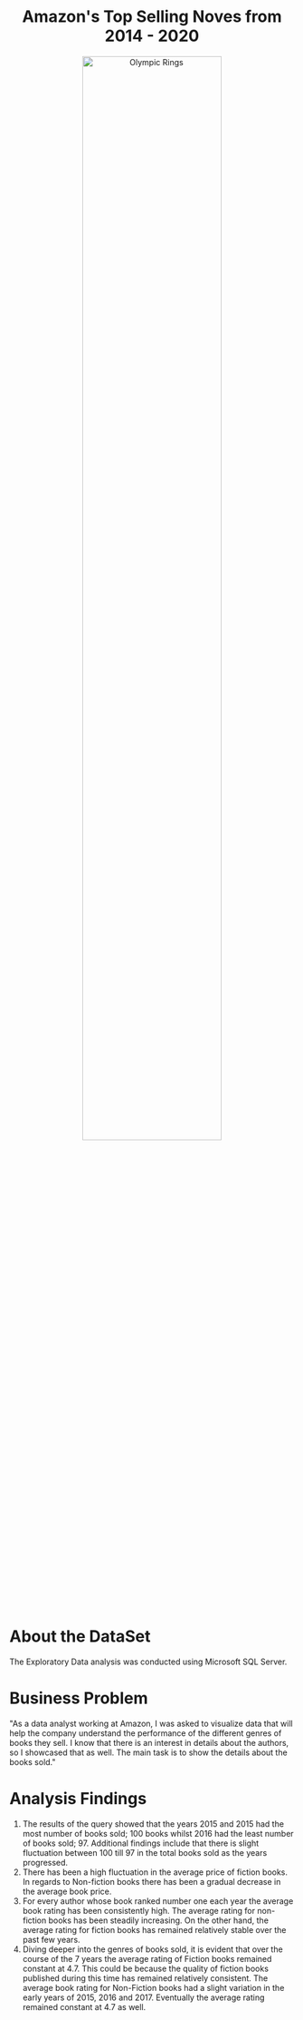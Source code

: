 <h1 align="center">Amazon's Top Selling Noves from 2014 - 2020</h1>

<div align="center">
  <img src="https://img.freepik.com/free-photo/flat-lay-bookmark-books-assortment_23-2149894329.jpg" alt="Olympic Rings" width="70%">
</div>

  
<h1 align="left">About the DataSet</h1>
<p>The Exploratory Data analysis was conducted using Microsoft SQL Server.</p>
  
 
 <h1>Business Problem</h1>
 <p>"As a data analyst working at Amazon, I was asked to visualize data that will help the company understand the performance of the different genres of books they sell.
I know that there is an interest in details about the authors, so I showcased that as well.
The main task is to show the details about the books sold."</p>


<h1>Analysis Findings</h1>
<ol>
     <li>
       The results of the query showed that the years 2015 and 2015 had the most number of books sold; 100 books whilst 2016 had the least number of books sold; 97.
       Additional findings include that there is slight fluctuation between 100 till 97 in the total books sold as the years progressed. </li>
     
  <li>
   There has been a high fluctuation in the average price of fiction books. In regards to Non-fiction books there has been a gradual decrease in the average book price.</li>
  
  <li>
      For every author whose book ranked number one each year the average book rating has been consistently high. The average rating for non-fiction books has been steadily increasing. On the other hand, the average rating for fiction books has remained relatively stable over the past few years.
  </li>
  
  <li>
      Diving deeper into the genres of books sold, it is evident that over the course of the 7 years the average rating of Fiction books remained constant at 4.7. This could be because the quality of fiction books published during this time has remained relatively consistent.
      The average book rating for Non-Fiction books had a slight variation in the early years of 2015, 2016 and 2017. Eventually the average rating remained constant at 4.7 as well.
  </li>
</ol>
